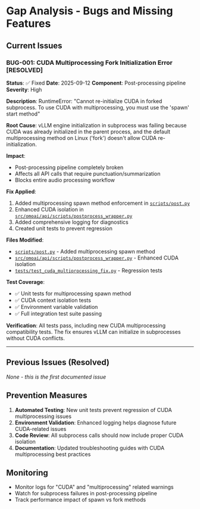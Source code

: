 # Gap Analysis - Bugs and Missing Features

## Current Issues

### BUG-001: CUDA Multiprocessing Fork Initialization Error [RESOLVED]

**Status**: ✅ Fixed
**Date**: 2025-09-12
**Component**: Post-processing pipeline
**Severity**: High

**Description**:
RuntimeError: "Cannot re-initialize CUDA in forked subprocess. To use CUDA with multiprocessing, you must use the 'spawn' start method"

**Root Cause**:
vLLM engine initialization in subprocess was failing because CUDA was already initialized in the parent process, and the default multiprocessing method on Linux ('fork') doesn't allow CUDA re-initialization.

**Impact**:

- Post-processing pipeline completely broken
- Affects all API calls that require punctuation/summarization
- Blocks entire audio processing workflow

**Fix Applied**:

1. Added multiprocessing spawn method enforcement in [`scripts/post.py`](scripts/post.py:11-13)
2. Enhanced CUDA isolation in [`src/omoai/api/scripts/postprocess_wrapper.py`](src/omoai/api/scripts/postprocess_wrapper.py:35-42)
3. Added comprehensive logging for diagnostics
4. Created unit tests to prevent regression

**Files Modified**:

- [`scripts/post.py`](scripts/post.py) - Added multiprocessing spawn method
- [`src/omoai/api/scripts/postprocess_wrapper.py`](src/omoai/api/scripts/postprocess_wrapper.py) - Enhanced CUDA isolation
- [`tests/test_cuda_multiprocessing_fix.py`](tests/test_cuda_multiprocessing_fix.py) - Regression tests

**Test Coverage**:

- ✅ Unit tests for multiprocessing spawn method
- ✅ CUDA context isolation tests
- ✅ Environment variable validation
- ✅ Full integration test suite passing

**Verification**:
All tests pass, including new CUDA multiprocessing compatibility tests. The fix ensures vLLM can initialize in subprocesses without CUDA conflicts.

---

## Previous Issues (Resolved)

_None - this is the first documented issue_

## Prevention Measures

1. **Automated Testing**: New unit tests prevent regression of CUDA multiprocessing issues
2. **Environment Validation**: Enhanced logging helps diagnose future CUDA-related issues
3. **Code Review**: All subprocess calls should now include proper CUDA isolation
4. **Documentation**: Updated troubleshooting guides with CUDA multiprocessing best practices

## Monitoring

- Monitor logs for "CUDA" and "multiprocessing" related warnings
- Watch for subprocess failures in post-processing pipeline
- Track performance impact of spawn vs fork methods
